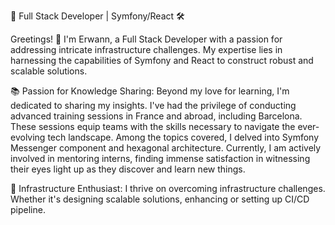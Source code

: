 🚀 Full Stack Developer | Symfony/React 🛠️

Greetings! 👋 I'm Erwann, a Full Stack Developer with a passion for addressing intricate infrastructure challenges. My expertise lies in harnessing the capabilities of Symfony and React to construct robust and scalable solutions.

📚 Passion for Knowledge Sharing:
Beyond my love for learning, I'm dedicated to sharing my insights. I've had the privilege of conducting advanced training sessions in France and abroad, including Barcelona. These sessions equip teams with the skills necessary to navigate the ever-evolving tech landscape. Among the topics covered, I delved into Symfony Messenger component and hexagonal architecture. Currently, I am actively involved in mentoring interns, finding immense satisfaction in witnessing their eyes light up as they discover and learn new things.

🔧 Infrastructure Enthusiast:
I thrive on overcoming infrastructure challenges. Whether it's designing scalable solutions, enhancing or setting up CI/CD pipeline.
